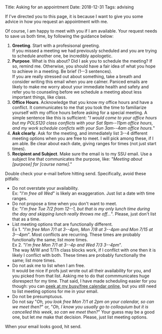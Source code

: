 Title: Asking for an appointment
Date: 2018-12-31
Tags: advising

If I've directed you to this page, it is because I want to give you some advice in how you request an appointment with me.

Of course, I am happy to meet with you if I am available. Your request needs to save us both time, by following the guidance below:

  1. **Greeting**. Start with a profesisonal greeting.  
  If you missed a meeting we had previously scheduled and you are trying to schedule another one, be incredibly apologetic.  
  2. **Purpose**. What is this about? Did I ask you to schedule the meeting? If so, remind me. Otherwise, you should have a fair idea of what you hope to achieve in a meeting. Be brief (1--3 sentences).  
  If you are really stressed out about something, take a breath and consider writing this email when you are calmer. Paniced emails are likely to make me worry about your immediate health and safety and refer you to counseling before we schedule a meeting about less important things, like class.
  3. **Office Hours**. Acknowledge that you know my office hours and have a conflict. It communicates to me that you took the time to familiarize yourself with my office hours before asking for a special meeting. A simple sentence like this is sufficient: "*I would come to your office hours but my POLS120 class conflicts with your Sat 9pm--11pm office hours, and my work schedule conficts with your Sun 3am--4am office hours.*"
  4. **Ask clearly**. Ask for the meeting, and immediately list 3--4 different meeting options when you are free to meet. I will pick among these, if I am able. Be clear about each date, giving ranges for times (not just start times).
  5. **Recipient and Subject**. Make sure the email is to my SSU email. Use a subject line that communicates the purpose, like: *"Meeting about [purpose] for [course name]."*


Double check your e-mail before hitting send. Specifically, avoid these pitfalls:

- Do not overstate your availability.  
  Ex: "*I'm free all Wed*" is likely an exaggeration. Just list a date with time ranges.
- Do not propose a time when you don't want to meet.  
  Ex: "*I'm free Tue 7/2 from 12--1, but that is my only lunch time during the day and skipping lunch really throws me off...*". Please, just don't list that as a time.
- List meeting options that are functionally different.  
  Ex 1. "*I'm free Mon 7/1 at 3--4pm, Mon 7/8 at 3--4pm and Mon 7/15 at 3--4pm*". Most conflicts are recurring. These times are probably functionally the same; list more times.  
  Ex 2. "*I'm free Mon 7/1 at 3--4p and Wed 7/3 3--4pm*".   
The way M/W and T/Th class blocks work, if I conflict with one then it is likely I conflict with both. These times are probably functionally the same; list more times.
- Do not ask me to list when I am free.  
  It would be nice if profs just wrote out all their availability for you, and you picked from that list. Asking me to do that commmunicates huge disrespect for my time. That said, I have made scheduling easier for you though: you can [peek at my busy/free calendar online](/calendar), but you still need to list meeting options for me in your email.
- Do not be presumptuous.  
  Do not say "*Oh, you look free Mon 7/1 at 2pm on your calendar, so can we meet then?*" or, "*Oh, I know you usually go to colloquium but it is cancelled this week, so can we meet then?*" Your guess may be a good one, but let *me* make that decision. Please, just list meeting options.

When your email looks good, hit send.
